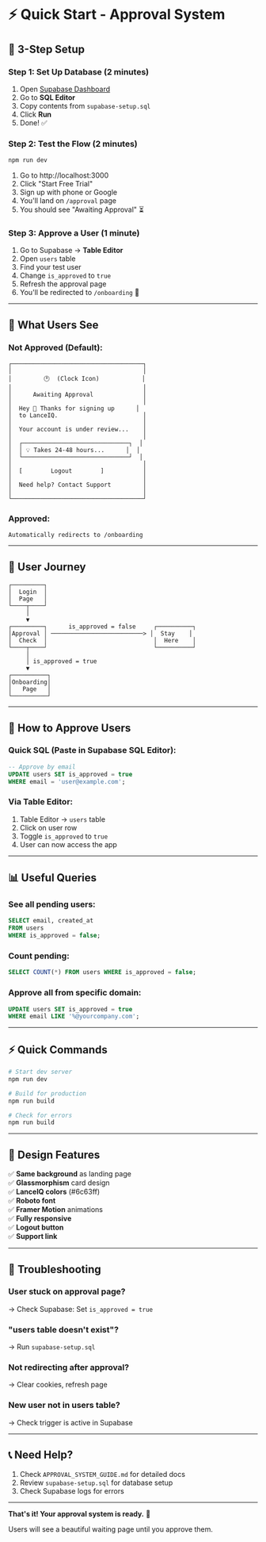 # ⚡ Quick Start - Approval System

## 🚀 3-Step Setup

### Step 1: Set Up Database (2 minutes)

1. Open [Supabase Dashboard](https://app.supabase.com)
2. Go to **SQL Editor**
3. Copy contents from `supabase-setup.sql`
4. Click **Run**
5. Done! ✅

### Step 2: Test the Flow (2 minutes)

```bash
npm run dev
```

1. Go to http://localhost:3000
2. Click "Start Free Trial"
3. Sign up with phone or Google
4. You'll land on `/approval` page
5. You should see "Awaiting Approval" ⏳

### Step 3: Approve a User (1 minute)

1. Go to Supabase → **Table Editor**
2. Open `users` table
3. Find your test user
4. Change `is_approved` to `true`
5. Refresh the approval page
6. You'll be redirected to `/onboarding` 🎉

---

## 📱 What Users See

### Not Approved (Default):

```
┌─────────────────────────────────────┐
│                                     │
│         🕐  (Clock Icon)            │
│                                     │
│      Awaiting Approval              │
│                                     │
│  Hey 👋 Thanks for signing up      │
│  to LanceIQ.                        │
│                                     │
│  Your account is under review...    │
│                                     │
│  ┌──────────────────────────────┐  │
│  │ 💡 Takes 24-48 hours...      │  │
│  └──────────────────────────────┘  │
│                                     │
│  [        Logout        ]           │
│                                     │
│  Need help? Contact Support         │
│                                     │
└─────────────────────────────────────┘
```

### Approved:

```
Automatically redirects to /onboarding
```

---

## 🎯 User Journey

```
┌─────────┐
│  Login  │
│  Page   │
└────┬────┘
     │
     ▼
┌─────────┐      is_approved = false     ┌──────────┐
│Approval │ ──────────────────────────> │  Stay    │
│  Check  │                              │  Here    │
└────┬────┘                              └──────────┘
     │
     │ is_approved = true
     ▼
┌──────────┐
│Onboarding│
│   Page   │
└──────────┘
```

---

## 🔧 How to Approve Users

### Quick SQL (Paste in Supabase SQL Editor):

```sql
-- Approve by email
UPDATE users SET is_approved = true
WHERE email = 'user@example.com';
```

### Via Table Editor:

1. Table Editor → `users` table
2. Click on user row
3. Toggle `is_approved` to `true`
4. User can now access the app

---

## 📊 Useful Queries

### See all pending users:

```sql
SELECT email, created_at
FROM users
WHERE is_approved = false;
```

### Count pending:

```sql
SELECT COUNT(*) FROM users WHERE is_approved = false;
```

### Approve all from specific domain:

```sql
UPDATE users SET is_approved = true
WHERE email LIKE '%@yourcompany.com';
```

---

## ⚡ Quick Commands

```bash
# Start dev server
npm run dev

# Build for production
npm run build

# Check for errors
npm run build
```

---

## 🎨 Design Features

✅ **Same background** as landing page  
✅ **Glassmorphism** card design  
✅ **LanceIQ colors** (#6c63ff)  
✅ **Roboto font**  
✅ **Framer Motion** animations  
✅ **Fully responsive**  
✅ **Logout button**  
✅ **Support link**

---

## 🐛 Troubleshooting

### User stuck on approval page?

→ Check Supabase: Set `is_approved = true`

### "users table doesn't exist"?

→ Run `supabase-setup.sql`

### Not redirecting after approval?

→ Clear cookies, refresh page

### New user not in users table?

→ Check trigger is active in Supabase

---

## 📞 Need Help?

1. Check `APPROVAL_SYSTEM_GUIDE.md` for detailed docs
2. Review `supabase-setup.sql` for database setup
3. Check Supabase logs for errors

---

**That's it! Your approval system is ready.** 🎉

Users will see a beautiful waiting page until you approve them.
